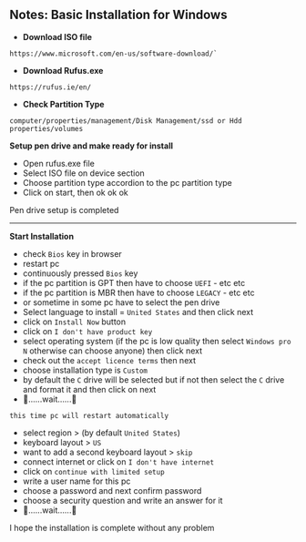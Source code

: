 ## Notes: Basic Installation for Windows 

- __Download ISO file__
 
````
https://www.microsoft.com/en-us/software-download/`
 ````
- __Download Rufus.exe__

````
https://rufus.ie/en/
````
- __Check Partition Type__
```
computer/properties/management/Disk Management/ssd or Hdd properties/volumes
```
__Setup pen drive and make ready for install__ 
- Open rufus.exe file
- Select ISO file on device section
- Choose partition type accordion to the pc partition type
- Click on start, then ok ok ok

Pen drive setup is completed
___
__Start Installation__
- check `Bios` key in browser
- restart pc
- continuously pressed `Bios` key
- if the pc partition is GPT then have to choose `UEFI` - etc etc
- if the pc partition is MBR then have to choose `LEGACY` - etc etc
- or sometime in some pc have to select the pen drive
- Select language to install = `United States` and then click next
- click on `Install Now` button
- click on `I don't have product key`
- select operating system (if the pc is low quality then select `Windows pro N` otherwise can choose anyone) then click next
- check out the `accept licence terms` then next
- choose installation type is `Custom` 
- by default the `C` drive will be selected but if not then select the `C` drive and format it and then click on next
- 🥱......wait......🥱

`this time pc will restart automatically`

- select region > (by default `United States`)
- keyboard layout > `US`
- want to add a second keyboard layout > `skip`
- connect internet or click on `I don't have internet`
- click on `continue with limited setup`
- write a user name for this pc
- choose a password and next confirm password
- choose a security question and write an answer for it
- 🥱......wait......🥱

I hope the installation is complete without any problem
